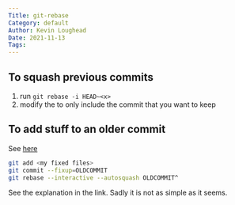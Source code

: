 ```yaml
---  
Title: git-rebase  
Category: default  
Author: Kevin Loughead  
Date: 2021-11-13  
Tags:   
---  
```


## To squash previous <x> commits
1. run `git rebase -i HEAD~<x>`
2. modify the to only include the commit that you want to keep

## To add stuff to an older commit
See [here](https://stackoverflow.com/questions/2719579/how-to-add-a-changed-file-to-an-older-not-last-commit-in-git)

```bash
git add <my fixed files>
git commit --fixup=OLDCOMMIT
git rebase --interactive --autosquash OLDCOMMIT^
```

See the explanation in the link. Sadly it is not as simple as it seems. 
